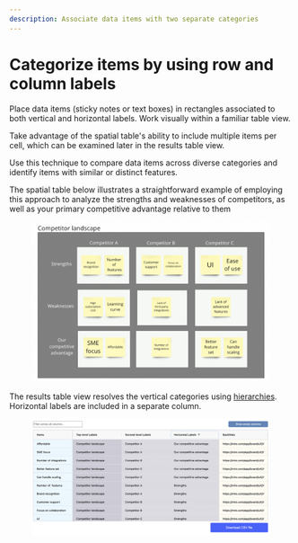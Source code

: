 ```yaml
---
description: Associate data items with two separate categories
---
```


# Categorize items by using row and column labels

Place data items (sticky notes or text boxes) in rectangles associated to both vertical and horizontal labels. Work visually within a familiar table view.&#x20;

Take advantage of the spatial table's ability to include multiple items per cell, which can be examined later in the results table view.&#x20;

Use this technique to compare data items across diverse categories and identify items with similar or distinct features.&#x20;

The spatial table below illustrates a straightforward example of employing this approach to analyze the strengths and weaknesses of competitors, as well as your primary competitive advantage relative to them

<figure><img src="../.gitbook/assets/VisualData_HorLabels_01.png" alt=""><figcaption></figcaption></figure>

The results table view resolves the vertical categories using [hierarchies](categorize-using-hierarchies.md). Horizontal labels are included in a separate column.

<figure><img src="../.gitbook/assets/VisualData_HorLabels_results_01.png" alt=""><figcaption></figcaption></figure>
